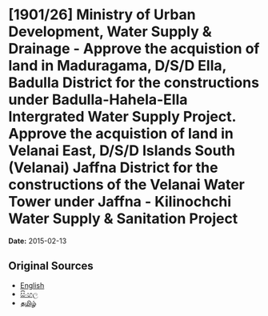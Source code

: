# [1901/26] Ministry of Urban Development, Water Supply & Drainage - Approve the acquistion of land in Maduragama, D/S/D Ella, Badulla District for the constructions under Badulla-Hahela-Ella Intergrated Water Supply Project. Approve the acquistion of land in Velanai East, D/S/D Islands South (Velanai) Jaffna District for the constructions of the Velanai Water Tower under Jaffna - Kilinochchi Water Supply & Sanitation Project

**Date:** 2015-02-13

## Original Sources

- [English](https://documents.gov.lk/view/extra-gazettes/2015/2/1901-26_E.pdf)
- [සිංහල](https://documents.gov.lk/view/extra-gazettes/2015/2/1901-26_S.pdf)
- [தமிழ்](https://documents.gov.lk/view/extra-gazettes/2015/2/1901-26_T.pdf)
